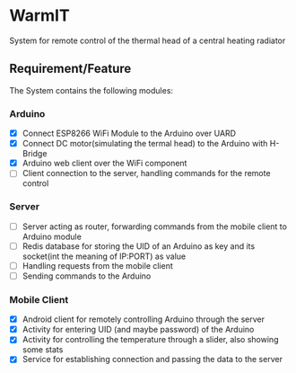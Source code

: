 # WarmIT
System for remote control of the thermal head of a central heating radiator
## Requirement/Feature
The System contains the following modules:
### Arduino
- [x] Connect ESP8266 WiFi Module to the Arduino over UARD
- [x] Connect DC motor(simulating the termal head) to the Arduino with H-Bridge
- [x] Arduino web client over the WiFi component
- [ ] Client connection to the server, handling commands for the remote control
### Server
- [ ] Server acting as router, forwarding commands from the mobile client to Arduino module
- [ ] Redis database for storing the UID of an Arduino as key and its socket(int the meaning of IP:PORT) as value
- [ ] Handling requests from the mobile client
- [ ] Sending commands to the Arduino
### Mobile Client
- [x] Android client for remotely controlling Arduino through the server
- [x] Activity for entering UID (and maybe password) of the Arduino
- [x] Activity for controlling the temperature through a slider, also showing some stats
- [x] Service for establishing connection and passing the data to the server
